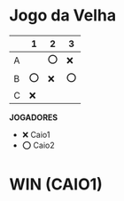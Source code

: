 # Jogo da Velha

|   | 1 | 2 | 3 |
|---|---|---|---|
| A |   | ⭕|❌ |
| B | ⭕| ❌|⭕ |
| C | ❌|   |   |

**JOGADORES**

- ❌ Caio1
- ⭕ Caio2

# WIN (CAIO1) #